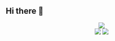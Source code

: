 ## Hi there 👋

<!--
**Peng2555/Peng2555** is a ✨ _special_ ✨ repository because its `README.md` (this file) appears on your GitHub profile.

Here are some ideas to get you started:

- 🔭 I’m currently working on ...
- 🌱 I’m currently learning ...
- 👯 I’m looking to collaborate on ...
- 🤔 I’m looking for help with ...
- 💬 Ask me about ...
- 📫 How to reach me: ...
- 😄 Pronouns: ...
- ⚡ Fun fact: ...
-->
<div align="center">
	<img src="https://metrics.lecoq.io/sun0225SUN?template=classic&config.timezone=Asia%2FShanghai">
</div>

<div align="center" >
        <img src="https://readme-typing-svg.herokuapp.com/?lines=欢迎来到小彭同学的生信实验室;小彭同学祝您今天愉快!&center=true&size=27">
        <img src="https://readme-typing-svg.herokuapp.com/?lines=Welcome to Peng Lab;Have a good day!&center=true$size=27">
</div>
